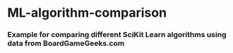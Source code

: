 # ML-algorithm-comparison
### Example for comparing different SciKit Learn algorithms using data from BoardGameGeeks.com